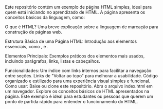 Este repositório contém um exemplo de página HTML simples, ideal para quem está iniciando no aprendizado de HTML. A página apresenta os conceitos básicos da linguagem, como:

O que é HTML?
Uma breve explicação sobre a linguagem de marcação para construção de páginas web.

Estrutura Básica de uma Página HTML:
Introdução aos elementos essenciais, como <html>, <head> e <body>.

Elementos Principais:
Exemplos práticos dos elementos mais usados, incluindo parágrafos, links, listas e cabeçalhos.

Funcionalidades:
Um índice com links internos para facilitar a navegação entre seções.
Links de "Voltar ao topo" para melhorar a usabilidade.
Código organizado e estilizado para uma experiência visual simples e funcional.
Como usar:
Baixe ou clone este repositório.
Abra o arquivo index.html em um navegador.
Explore os conceitos básicos de HTML apresentados na página.
Este exemplo é ideal para estudantes ou pessoas que querem um ponto de partida rápido para entender o funcionamento do HTML.
